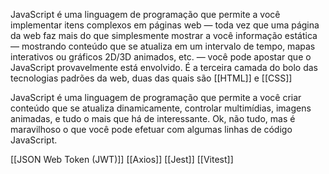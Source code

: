 JavaScript é uma linguagem de programação que permite a você implementar itens complexos em páginas web — toda vez que uma página da web faz mais do que simplesmente mostrar a você informação estática — mostrando conteúdo que se atualiza em um intervalo de tempo, mapas interativos ou gráficos 2D/3D animados, etc. — você pode apostar que o JavaScript provavelmente está envolvido. É a terceira camada do bolo das tecnologias padrões da web, duas das quais são [[HTML]] e [[CSS]]

JavaScript é uma linguagem de programação que permite a você criar conteúdo que se atualiza dinamicamente, controlar multimídias, imagens animadas, e tudo o mais que há de interessante. Ok, não tudo, mas é maravilhoso o que você pode efetuar com algumas linhas de código JavaScript.


[[JSON Web Token (JWT)]]
[[Axios]]
[[Jest]]
[[Vitest]]


